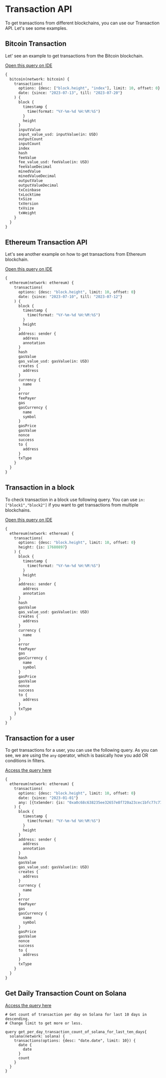# Transaction API

To get transactions from different blockchains, you can use our Transaction API. Let's see some examples.

## Bitcoin Transaction
Let' see an example to get transactions from the Bitcoin blockchain.

[Open this query on IDE](https://ide.bitquery.io/Latest-Transaction-on-Bitcoin)

```graphql
{
  bitcoin(network: bitcoin) {
    transactions(
      options: {desc: ["block.height", "index"], limit: 10, offset: 0}
      date: {since: "2023-07-13", till: "2023-07-20"}
    ) {
      block {
        timestamp {
          time(format: "%Y-%m-%d %H:%M:%S")
        }
        height
      }
      inputValue
      input_value_usd: inputValue(in: USD)
      outputCount
      inputCount
      index
      hash
      feeValue
      fee_value_usd: feeValue(in: USD)
      feeValueDecimal
      minedValue
      minedValueDecimal
      outputValue
      outputValueDecimal
      txCoinbase
      txLocktime
      txSize
      txVersion
      txVsize
      txWeight
    }
  }
}

```


## Ethereum Transaction API
Let's see another example on how to get transactions from Ethereum blockchain.

[Open this query on IDE](https://ide.bitquery.io/Ethereum-Transaction-API)

```graphql
{
  ethereum(network: ethereum) {
    transactions(
      options: {desc: "block.height", limit: 10, offset: 0}
      date: {since: "2023-07-10", till: "2023-07-12"}
    ) {
      block {
        timestamp {
          time(format: "%Y-%m-%d %H:%M:%S")
        }
        height
      }
      address: sender {
        address
        annotation
      }
      hash
      gasValue
      gas_value_usd: gasValue(in: USD)
      creates {
        address
      }
      currency {
        name
      }
      error
      feePayer
      gas
      gasCurrency {
        name
        symbol
      }
      gasPrice
      gasValue
      nonce
      success
      to {
        address
      }
      txType
    }
  }
}

```


## Transaction in a block
To check transaction in a block use following query. You can use `in: ["block1","block2"]` if you want to get transactions from multiple blockchains.

[Open this query on IDE](https://ide.bitquery.io/Transaction-in-ethereum-block)


```graphql
{
  ethereum(network: ethereum) {
    transactions(
      options: {desc: "block.height", limit: 10, offset: 0}
      height: {is: 17680897}
    ) {
      block {
        timestamp {
          time(format: "%Y-%m-%d %H:%M:%S")
        }
        height
      }
      address: sender {
        address
        annotation
      }
      hash
      gasValue
      gas_value_usd: gasValue(in: USD)
      creates {
        address
      }
      currency {
        name
      }
      error
      feePayer
      gas
      gasCurrency {
        name
        symbol
      }
      gasPrice
      gasValue
      nonce
      success
      to {
        address
      }
      txType
    }
  }
}

```

## Transaction for a user

To get transactions for a user, you can use the following query. As you can see, we are using the `any` operator, which is basically how you add OR conditions in filters.


[Access the query here](https://ide.bitquery.io/Ethereum-transaction-of-an-address)

```graphql
{
  ethereum(network: ethereum) {
    transactions(
      options: {desc: "block.height", limit: 10, offset: 0}
      date: {since: "2023-01-01"}
      any: [{txSender: {is: "0xa0c68c638235ee32657e8f720a23cec1bfc77c77"}}, {txTo: {is: "0xa0c68c638235ee32657e8f720a23cec1bfc77c77"}}, {txCreates: {is: "0xa0c68c638235ee32657e8f720a23cec1bfc77c77"}}]
    ) {
      block {
        timestamp {
          time(format: "%Y-%m-%d %H:%M:%S")
        }
        height
      }
      address: sender {
        address
        annotation
      }
      hash
      gasValue
      gas_value_usd: gasValue(in: USD)
      creates {
        address
      }
      currency {
        name
      }
      error
      feePayer
      gas
      gasCurrency {
        name
        symbol
      }
      gasPrice
      gasValue
      nonce
      success
      to {
        address
      }
      txType
    }
  }
}

```

## Get Daily Transaction Count on Solana

[Access the query here](https://ide.bitquery.io/Get-daily-Solana-transaction-volume-for-the-last-10-days)

```
# Get count of transaction per day on Solana for last 10 days in descending.
# Change limit to get more or less.

query get_per_day_transaction_count_of_solana_for_last_ten_days{
  solana(network: solana) {
    transactions(options: {desc: "date.date", limit: 10}) {
      date {
        date
      }
      count
    }
  }
}
```